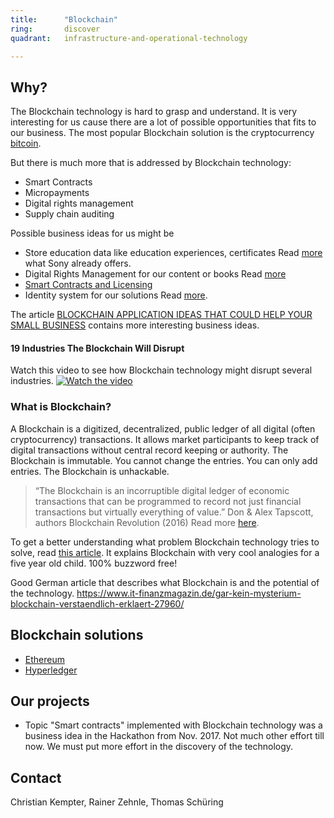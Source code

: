 ```yaml
---
title:      "Blockchain"
ring:       discover
quadrant:   infrastructure-and-operational-technology

---
```


## Why? ##

The Blockchain technology is hard to grasp and understand. It is very interesting for us cause there are a lot of possible opportunities that fits to our business.
The most popular Blockchain solution is the cryptocurrency [bitcoin](https://www.bitcoin.com/).

But there is much more that is addressed by Blockchain technology:

- Smart Contracts
- Micropayments
- Digital rights management
- Supply chain auditing

Possible business ideas for us might be

- Store education data like education experiences, certificates
  Read [more](https://techcrunch.com/2017/08/09/sony-education-blockchain/) what Sony already offers.
- Digital Rights Management for our content or books
  Read [more](http://www.digitalistmag.com/digital-economy/2017/12/19/using-blockchain-for-media-rights-management-ad-revenues-05644369)
- [Smart Contracts and Licensing](https://link.springer.com/chapter/10.1007/978-3-319-48478-5_6)
- Identity system for our solutions
  Read [more](https://www.coindesk.com/sony-seeks-blockchain-patent-for-user-authentication-system/).

The article [BLOCKCHAIN APPLICATION IDEAS THAT COULD HELP YOUR SMALL BUSINESS](https://due.com/blog/8-blockchain-applications-help-small-business/) contains more interesting business ideas.

#### 19 Industries The Blockchain Will Disrupt ####

Watch this video to see how Blockchain technology might disrupt several industries.
[![Watch the video](https://i.ytimg.com/vi/G3psxs3gyf8/hqdefault.jpg?sqp=-oaymwEZCNACELwBSFXyq4qpAwsIARUAAIhCGAFwAQ==&rs=AOn4CLBXDBUcYlLLaivFqkU7xEt-n5k80g)](https://youtu.be/G3psxs3gyf8)

### What is Blockchain? ###

A Blockchain is a digitized, decentralized, public ledger of all digital (often cryptocurrency) transactions. It allows market participants to keep track of digital transactions without central record keeping or authority. The Blockchain is immutable. You cannot change the entries. You can only add entries. The Blockchain is unhackable.

> “The Blockchain is an incorruptible digital ledger of economic transactions that can be programmed to record not just
> financial transactions but virtually everything of value.”
Don & Alex Tapscott, authors Blockchain Revolution (2016)
Read more [here](https://blockgeeks.com/guides/what-is-blockchain-technology/).

To get a better understanding what problem Blockchain technology tries to solve, read [this article](https://www.coindesk.com/bitcoin-explained-five-year-old/). It explains Blockchain with very cool analogies for a five year old child. 100% buzzword free!

Good German article that describes what Blockchain is and the potential of the technology.
https://www.it-finanzmagazin.de/gar-kein-mysterium-blockchain-verstaendlich-erklaert-27960/

## Blockchain solutions ##

- [Ethereum](https://www.ethereum.org/)
- [Hyperledger](https://www.hyperledger.org/)

## Our projects ##

- Topic "Smart contracts" implemented with Blockchain technology was a business idea in the Hackathon from Nov. 2017.
Not much other effort till now.
We must put more effort in the discovery of the technology.

## Contact ##

Christian Kempter, Rainer Zehnle, Thomas Schüring
